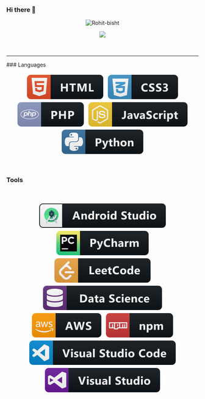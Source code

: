 ### Hi there 👋

<!--
**Rohit-bisht-rise/Rohit-bisht-rise** is a ✨ _special_ ✨ repository because its `README.md` (this file) appears on your GitHub profile.

Here are some ideas to get you started:

- 🔭 I’m currently working on ...
- 🌱 I’m currently learning ...
- 👯 I’m looking to collaborate on ...
- 🤔 I’m looking for help with ...
- 💬 Ask me about ...
- 📫 How to reach me: ...
- 😄 Pronouns: ...
- ⚡ Fun fact: ...
-->
<p align="center">
  <img src=https://komarev.com/ghpvc/?username=Rohit-bisht-rise alt=Rohit-bisht />
</p>

<p align="center" >
<a href="https://github.com/anuraghazra/github-readme-stats"> 
    <img  src="https://github-readme-stats.vercel.app/api?username=Rohit-bisht-rise&&show_icons=true&theme=radical"/>
  </a>

</p>

<br>
<hr>
### Languages 
<br>
<p align="center">
  <!-- For more icons please follow  https://github.com/MikeCodesDotNET/ColoredBadges -->
  <img src="https://raw.githubusercontent.com/8bithemant/8bithemant/master/svg/dev/languages/html.svg" alt="html" style="vertical-align:top; margin:4px">    
  <img src="https://github.com//MikeCodesDotNET/ColoredBadges/raw/master/svg/dev/languages/css3.svg" alt="css3" style="vertical-align:top; margin:4px">
  <!--   <img src="https://github.com//MikeCodesDotNET/ColoredBadges/raw/master/svg/dev/languages/java.svg" alt="java" style="vertical-align:top; margin:4px"> -->
  <img src="https://github.com//MikeCodesDotNET/ColoredBadges/raw/master/svg/dev/languages/php.svg" alt="php" style="vertical-align:top; margin:4px">
  
  <img src="https://raw.githubusercontent.com/8bithemant/8bithemant/master/svg/dev/languages/js.svg" alt="js" style="vertical-align:top; margin:4px">
  <img src="https://raw.githubusercontent.com/8bithemant/8bithemant/master/svg/dev/languages/python.svg" alt="python" style="vertical-align:top; margin:4px">
  
</p>
<br>

### Tools


<br>
<p align="center">
  <img src="https://github.com//MikeCodesDotNET/ColoredBadges/raw/master/svg/dev/tools/android_studio_colour.svg" alt="android_studio_colour" style="vertical-align:top; margin:4px">
  <img src="https://github.com//MikeCodesDotNET/ColoredBadges/raw/master/svg/dev/tools/jetbrains_pycharm.svg" alt="jetbrains_pycharm" style="vertical-align:top; margin:4px">
  <img src="https://github.com//MikeCodesDotNET/ColoredBadges/raw/master/svg/dev/services/leetcode.svg" alt="leetcode" style="vertical-align:top; margin:4px">
  <img src="https://raw.githubusercontent.com/8bithemant/8bithemant/master/svg/dev/misc/datascience.svg" alt="datascience" style="vertical-align:top; margin:4px">
  <img src="https://raw.githubusercontent.com/8bithemant/8bithemant/master/svg/dev/services/aws.svg" alt="aws" style="vertical-align:top; margin:4px">
  <img src="https://raw.githubusercontent.com/8bithemant/8bithemant/master/svg/dev/services/npm.svg" alt="npm" style="vertical-align:top; margin:4px">
  <img src="https://raw.githubusercontent.com/8bithemant/8bithemant/master/svg/dev/tools/visualstudio_code.svg" alt="vscode" style="vertical-align:top; margin:4px">
  <img src="https://github.com/MikeCodesDotNET/ColoredBadges/raw/master/svg/dev/tools/visualstudio.svg" alt="v" style="vertical-align:top; margin:4px">
</p>
